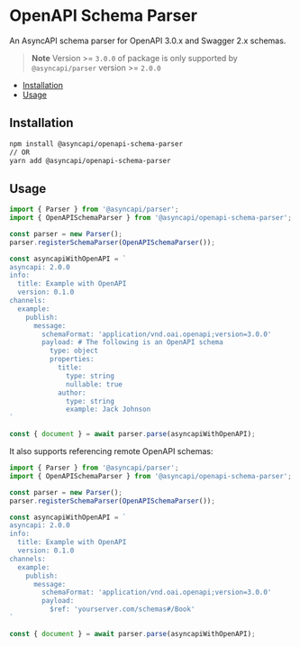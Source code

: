 # OpenAPI Schema Parser

An AsyncAPI schema parser for OpenAPI 3.0.x and Swagger 2.x schemas.

> **Note**
> Version >= `3.0.0` of package is only supported by `@asyncapi/parser` version >= `2.0.0`

<!-- toc is generated with GitHub Actions do not remove toc markers -->

<!-- toc -->

- [Installation](#installation)
- [Usage](#usage)

<!-- tocstop -->

## Installation

```bash
npm install @asyncapi/openapi-schema-parser
// OR
yarn add @asyncapi/openapi-schema-parser
```

## Usage

```ts
import { Parser } from '@asyncapi/parser';
import { OpenAPISchemaParser } from '@asyncapi/openapi-schema-parser';

const parser = new Parser();
parser.registerSchemaParser(OpenAPISchemaParser()); 

const asyncapiWithOpenAPI = `
asyncapi: 2.0.0
info:
  title: Example with OpenAPI
  version: 0.1.0
channels:
  example:
    publish:
      message:
        schemaFormat: 'application/vnd.oai.openapi;version=3.0.0'
        payload: # The following is an OpenAPI schema
          type: object
          properties:
            title:
              type: string
              nullable: true
            author:
              type: string
              example: Jack Johnson
`

const { document } = await parser.parse(asyncapiWithOpenAPI);
```

It also supports referencing remote OpenAPI schemas:

```ts
import { Parser } from '@asyncapi/parser';
import { OpenAPISchemaParser } from '@asyncapi/openapi-schema-parser';

const parser = new Parser();
parser.registerSchemaParser(OpenAPISchemaParser()); 

const asyncapiWithOpenAPI = `
asyncapi: 2.0.0
info:
  title: Example with OpenAPI
  version: 0.1.0
channels:
  example:
    publish:
      message:
        schemaFormat: 'application/vnd.oai.openapi;version=3.0.0'
        payload:
          $ref: 'yourserver.com/schemas#/Book'
`

const { document } = await parser.parse(asyncapiWithOpenAPI);
```
